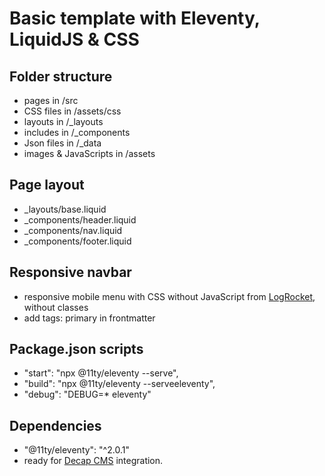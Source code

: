 # Basic template with Eleventy, LiquidJS & CSS

## Folder structure

- pages in /src
- CSS files in /assets/css
- layouts in /_layouts
- includes in /_components
- Json files in /_data
- images & JavaScripts in /assets

## Page layout

- _layouts/base.liquid
- _components/header.liquid
- _components/nav.liquid
- _components/footer.liquid

## Responsive navbar

- responsive mobile menu with CSS without JavaScript from [LogRocket](https://blog.logrocket.com/create-responsive-mobile-menu-with-css-no-javascript/), without classes
- add tags: primary in frontmatter

## Package.json scripts

- "start": "npx @11ty/eleventy --serve",
- "build": "npx @11ty/eleventy --serveeleventy",
- "debug": "DEBUG=* eleventy"

## Dependencies

- "@11ty/eleventy": "^2.0.1"
- ready for [Decap CMS](https://decapcms.org/) integration.